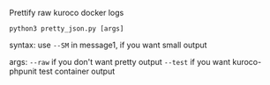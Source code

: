 Prettify raw kuroco docker logs

`python3 pretty_json.py [args]`

syntax:
use `--SM` in message1, if you want small output

args:
`--raw` if you don't want pretty output
`--test` if you want kuroco-phpunit test container output
